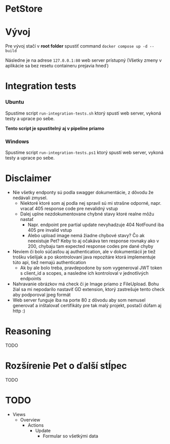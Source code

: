 PetStore
===============================

# Vývoj
Pre vývoj stačí v **root folder** spustiť command `docker compose up -d --build`

Následne je na adrese `127.0.0.1:80` web server prístupný (Všetky zmeny v aplikácie sa bez resetu containeru prejavia hneď)

# Integration tests

### Ubuntu
Spustíme script `run-integration-tests.sh` ktorý spustí web server, vykoná testy a uprace po sebe.

**Tento script je spustitelný aj v pipeline priamo**

### Windows
Spustíme script `run-integration-tests.ps1` ktorý spustí web server, vykoná testy a uprace po sebe.


# Disclaimer
- Nie všetky endponty sú podla swagger dokumentácie, z dôvodu že nedávali zmysel.
  - Niektoré ktoré som aj podla nej spravil sú mi strašne odporné, napr. vracať 405 response code pre nevalidný vstup
  - Dalej uplne nezdokumentovane chybné stavy ktoré realne môžu nastať
    - Napr. endpoint pre partial update nevyhadzuje 404 NotFound iba 405 pre invalid vstup
    - Alebo upload image nemá žiadne chybové stavy? Čo ak neexistuje Pet? Keby to aj očakáva ten response rovnaky ako v 200, chybaju tam expected response codes pre dané chyby
- Neviem či bolo súčasťou aj authentication, ale v dokumentácií je tiež trošku všelijak a po skontrolovaní java repozitáre ktorá implementuje túto api, tiež nemajú authentication
  - Ak by ale bolo treba, pravdepodone by som vygeneroval JWT token s client_id a scopes, a nasledne ich kontroloval v jednotlivých endpoints
- Nahravanie obrázkov má check či je Image priamo z FileUpload. Bohu žial sa mi nepodarilo nastaviť GD extension, ktorý zastrešuje tento check aby podporoval jpeg formát
- Web server funguje iba na porte 80 z dôvodu aby som nemusel generovať a inštalovať certifikáty pre tak malý projekt, postačí dúfam aj http :)


# Reasoning
TODO


# Rozšírenie Pet o ďalší stĺpec
TODO



# TODO
- Views
  - Overview
      - Actions
        - Update
          - Formular so všetkými data